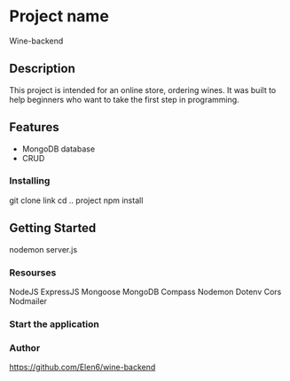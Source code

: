 
# Project name
Wine-backend

## Description

This project is intended for an online store, ordering wines. 
It was built to help beginners who want to take the first  step in programming.



## Features

* MongoDB database
* CRUD
 

### Installing

git clone link
cd .. project
npm install


## Getting Started

nodemon server.js


### Resourses

NodeJS
ExpressJS
Mongoose
MongoDB Compass
Nodemon
Dotenv
Cors
Nodmailer


### Start the application




### Author
https://github.com/Elen6/wine-backend